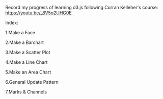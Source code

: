 Record my progress of learning d3.js following Curran Kelleher's course: https://youtu.be/_8V5o2UHG0E


Index:

1.Make a Face

2.Make a Barchart

3.Make a Scatter Plot

4.Make a Line Chart

5.Make an Area Chart

6.General Update Pattern

7.Marks & Channels
